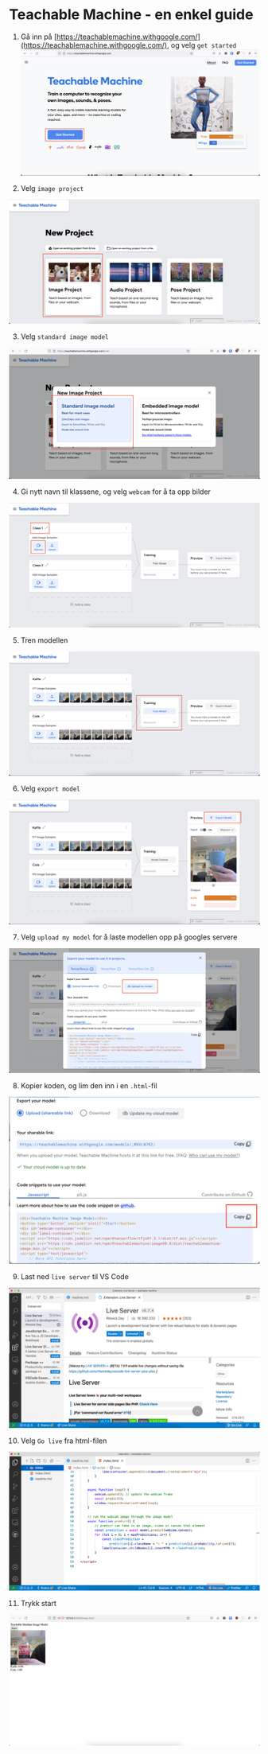 # Teachable Machine - en enkel guide

1. Gå inn på [https://teachablemachine.withgoogle.com/](https://teachablemachine.withgoogle.com/), og velg `get started`
![](bilder/1.png)

2. Velg `image project`

![](bilder/2.png)

3. Velg `standard image model`

![](bilder/3.png)

4. Gi nytt navn til klassene, og velg `webcam` for å ta opp bilder

![](bilder/4.png)

5. Tren modellen

![](bilder/5.png)

6. Velg `export model`

![](bilder/6.png)

7. Velg `upload my model` for å laste modellen opp på googles servere

![](bilder/7.png)

8. Kopier koden, og lim den inn i en `.html`-fil

![](bilder/8.png)

9. Last ned `live server` til VS Code

![](bilder/9.png)

10. Velg `Go live` fra html-filen

![](bilder/10.png)


11. Trykk start

![](bilder/11.png)